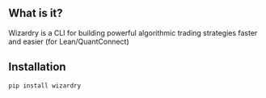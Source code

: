 ## What is it?

Wizardry is a CLI for building powerful algorithmic trading strategies faster and easier (for Lean/QuantConnect)

## Installation

```
pip install wizardry
```

